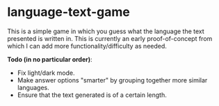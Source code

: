 # language-text-game

This is a simple game in which you guess what the language the text presented is written in. This is currently an early proof-of-concept from which I can add more functionality/difficulty as needed.

**Todo (in no particular order)**:
* Fix light/dark mode.
* Make answer options "smarter" by grouping together more similar languages.
* Ensure that the text generated is of a certain length.

